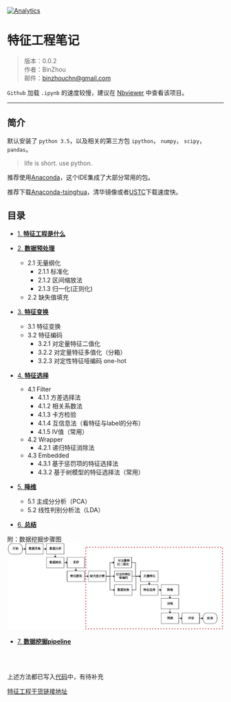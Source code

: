 
[![Analytics](https://ga-beacon.appspot.com/GA-80121379-2/notes-python)](https://github.com/binzhouchn/feature_engineering)

# 特征工程笔记

> 版本：0.0.2<br>
> 作者：BinZhou<br>
> 邮件：binzhouchn@gmail.com<br>

`Github` 加载 `.ipynb` 的速度较慢，建议在 [Nbviewer](http://nbviewer.ipython.org) 中查看该项目。

---

## 简介


默认安装了 `python 3.5`，以及相关的第三方包 `ipython`， `numpy`， `scipy`，`pandas`。

> life is short. use python.

推荐使用[Anaconda](http://www.continuum.io/downloads)，这个IDE集成了大部分常用的包。

推荐下载[Anaconda-tsinghua](https://mirrors.tuna.tsinghua.edu.cn/)，清华镜像或者[USTC](http://mirrors.ustc.edu.cn/anaconda/archive/)下载速度快。

## 目录

- [1. **特征工程是什么**](01)

- [2. **数据预处理**](02)
	 - 2.1 无量纲化
	 	- 2.1.1 标准化
	 	- 2.1.2 区间缩放法
	 	- 2.1.3 归一化(正则化)
	 - 2.2 缺失值填充

- [3. **特征变换**](03)
	 - 3.1 特征变换
	 - 3.2 特征编码
	 	- 3.2.1 对定量特征二值化
	 	- 3.2.2 对定量特征多值化（分箱）
	 	- 3.2.3 对定性特征哑编码 one-hot

- [4. **特征选择**](04)
	 - 4.1 Filter
	 	- 4.1.1 方差选择法
	 	- 4.1.2 相关系数法
	 	- 4.1.3 卡方检验
	 	- 4.1.4 互信息法（看特征与label的分布）
		- 4.1.5 IV值（常用）
	 - 4.2 Wrapper
	 	- 4.2.1 递归特征消除法
	 - 4.3 Embedded
	 	- 4.3.1 基于惩罚项的特征选择法
	 	- 4.3.2 基于树模型的特征选择法（常用）

- [5. **降维**](05)
	 - 5.1 主成分分析（PCA）
	 - 5.2 线性判别分析法（LDA）

- [6. **总结**](06)

附：数据挖掘步骤图
![pic2](pic2.jpg)

- [7. **数据挖掘pipeline**](07)

<br>
<br>

上述方法都已写入[代码](binzhou_pac.py)中，有待补充

[特征工程干货链接地址](https://www.cnblogs.com/5poi/p/7240601.html)